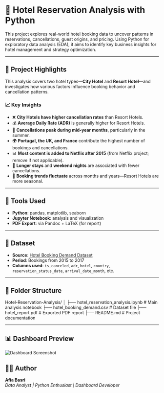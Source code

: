 # 🏨 Hotel Reservation Analysis with Python

This project explores real-world hotel booking data to uncover patterns in reservations, cancellations, guest origins, and pricing. Using Python for exploratory data analysis (EDA), it aims to identify key business insights for hotel management and strategy optimization.

---

## 📌 Project Highlights

This analysis covers two hotel types—**City Hotel** and **Resort Hotel**—and investigates how various factors influence booking behavior and cancellation patterns.

### 📈 Key Insights

- ❌ **City Hotels have higher cancellation rates** than Resort Hotels.
- 💰 **Average Daily Rate (ADR)** is generally higher for Resort Hotels.
- 📅 **Cancellations peak during mid-year months**, particularly in the summer.
- 🌍 **Portugal, the UK, and France** contribute the highest number of bookings and cancellations.
- 📊 **Most content is added to Netflix after 2015** (from Netflix project; remove if not applicable).
- 🧳 **Longer stays** and **weekend nights** are associated with fewer cancellations.
- 📆 **Booking trends fluctuate** across months and years—Resort Hotels are more seasonal.

---

## 🧰 Tools Used

- **Python**: pandas, matplotlib, seaborn
- **Jupyter Notebook**: analysis and visualization
- **PDF Export**: via Pandoc + LaTeX (for report)

---

## 📁 Dataset

- **Source**: [Hotel Booking Demand Dataset](https://www.kaggle.com/datasets/jessemostipak/hotel-booking-demand)
- **Period**: Bookings from 2015 to 2017
- **Columns used**: `is_canceled`, `adr`, `hotel`, `country`, `reservation_status_date`, `arrival_date_month`, etc.

---

## 📂 Folder Structure

Hotel-Reservation-Analysis/
│
├── hotel_reservation_analysis.ipynb # Main analysis notebook
├── hotel_booking_demand.csv # Dataset file
├── hotel_report.pdf # Exported PDF report
├── README.md # Project documentation

---

## 📊 Dashboard Preview

![Dashboard Screenshot](images/dashboard.png)


## 👩‍💻 Author

**Afia Basri**  
_Data Analyst | Python Enthusiast | Dashboard Developer_  

